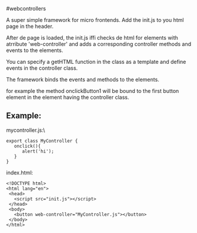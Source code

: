 #webcontrollers

A super simple framework for micro frontends.
Add the init.js to you html page in the header.

After de page is loaded, the init.js iffi checks de html for elements 
with atrribute 'web-controller' 
and adds a corresponding controller methods and events to the elements.


You can specify a getHTML function in the class as a template
and define events in the controller class.

 
The framework binds the events and methods to the elements.

for example the method onclickButton1 will be bound to the
first button element in the element having the controller class.


Example:
--------------------------------
mycontroller.js:\

    export class MyController {
       onclick(){
          alert('hi');
       }
    }

index.html:

    <!DOCTYPE html>
    <html lang="en">
     <head>
       <script src="init.js"></script>
     </head>
     <body>
       <button web-controller="MyController.js"></button>
     </body>
    </html>